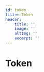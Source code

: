 ```yaml
---
id: token
title: Token
header:
    title: ''
    image: ''
    altImg: ''
    excerpt: ''
---
```


# Token